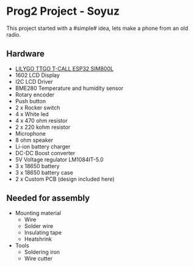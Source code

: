 Prog2 Project - Soyuz
=====================

This project started with a #simple# idea, lets make a phone from an old radio. 

Hardware
--------

* [LILYGO TTGO T-CALL ESP32 SIM800L](https://www.aliexpress.com/item/33045221960.html "Order here")
* 1602 LCD Display
* I2C LCD Driver
* BME280 Temperature and humidity sensor
* Rotary encoder
* Push button
* 2 x Rocker switch
* 4 x White led
* 4 x 470 ohm resistor
* 2 x 220 kohm resistor
* Microphone
* 8 ohm speaker
* Li-ion battery charger
* DC-DC Boost converter
* 5V Voltage regulator LM1084IT-5.0
* 3 x 18650 battery
* 3 x 18650 battery case
* 2 x Custom PCB (design included here)

Needed for assembly
-------------------

* Mounting material
	* Wire
	* Solder wire
	* Insulating tape
	* Heatshrink
* Tools
	* Soldering iron
	* Wire cutter
	

